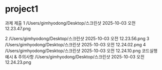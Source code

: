 # project1
과제 제출
1
/Users/gimhyodong/Desktop/스크린샷 2025-10-03 오전 12.23.47.png

2
/Users/gimhyodong/Desktop/스크린샷 2025-10-03 오전 12.23.56.png
3
/Users/gimhyodong/Desktop/스크린샷 2025-10-03 오전 12.24.02.png
4
/Users/gimhyodong/Desktop/스크린샷 2025-10-03 오전 12.24.10.png
코드실행예시 & 주의사항
/Users/gimhyodong/Desktop/스크린샷 2025-10-03 오전 12.24.23.png
